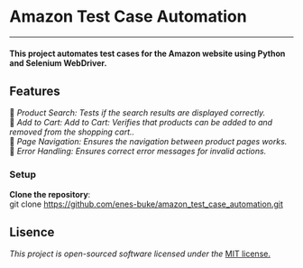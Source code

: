 #  **Amazon Test Case Automation**
------
#### This project automates test cases for the Amazon website using Python and Selenium WebDriver.

## **Features**

🔶 *Product Search: Tests if the search results are displayed correctly.*    
🔶 *Add to Cart: Add to Cart: Verifies that products can be added to and removed from the shopping cart..*    
🔶 *Page Navigation: Ensures the navigation between product pages works.*    
🔶 *Error Handling: Ensures correct error messages for invalid actions.*    
  
### Setup

   **Clone the repository**:  
git clone https://github.com/enes-buke/amazon_test_case_automation.git

## **Lisence**  
_This project is open-sourced software licensed under the_ [MIT license.](Lisence.md)

